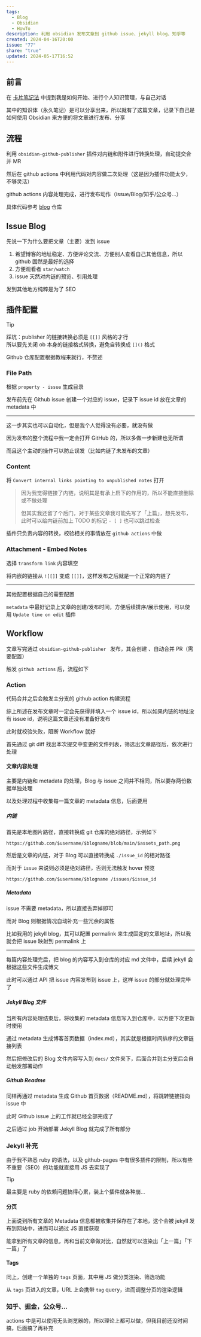 ```yaml
---
tags:
  - Blog
  - Obsidian
  - HowTo
description: 利用 obsidian 发布文章到 github issue、jekyll blog、知乎等
created: 2024-04-16T20:00
issue: "77"
share: "true"
updated: 2024-05-17T16:52
---
```

  
## 前言  
  
在 [卡片笔记法](../73/%E5%8D%A1%E7%89%87%E7%AC%94%E8%AE%B0%E6%B3%95.md) 中提到我是如何开始、进行个人知识管理，与自己对话  
  
其中的知识体（永久笔记）是可以分享出来，所以就有了这篇文章，记录下自己是如何使用 Obsidian 来方便的将文章进行发布、分享  
  
## 流程  
  
利用 `obsidian-github-publisher` 插件对内链和附件进行转换处理，自动提交合并 MR  
  
然后在 github actions 中利用代码对内容做二次处理（这是因为插件功能太少，不够灵活）  
  
github actions 内容处理完成，进行发布动作（issue/Blog/知乎/公众号...）  
  
具体代码参考 [blog](https://github.com/lei4519/blog) 仓库  
  
## Issue Blog  
  
先说一下为什么要把文章（主要）发到 issue  
  
1. 希望博客的地址稳定、方便评论交流、方便别人查看自己其他信息，所以 github 固然是最好的选择  
2. 方便观看者 `star/watch`  
3. issue 天然对内链的预览、引用处理  
  
发到其他地方纯粹是为了 SEO  
  
## 插件配置  
  
> [!tip]    
> 踩坑：publisher 的链接转换必须是 `[[]]` 风格的才行    
> 所以要先关闭 ob 本身的链接格式转换，避免自转换成 `[]()` 格式  
  
Github 仓库配置根据教程来就行，不赘述  
  
### File Path  
  
根据 `property - issue` 生成目录  
  
发布前先在 Github issue 创建一个对应的 issue，记录下 issue id 放在文章的 metadata 中  
  
---  
  
这一步其实也可以自动化，但是我个人觉得没有必要，就没有做  
  
因为发布的整个流程中我一定会打开 GitHub 的，所以多做一步新建也无所谓  
  
而且这个主动的操作可以防止误发（比如内链了未发布的文章）  
  
### Content  
  
将 `Convert internal links pointing to unpublished notes` 打开  
  
> 因为我觉得链接了内链，说明其是有承上启下的作用的，所以不能直接删除或不做处理  
>  
> 但其实我还留了个后门，对于某些文章我可能先写了「上篇」，想先发布，此时可以给内链前加上 TODO 的标记 `- [ ]` 也可以跳过检查  
  
插件只负责内容的转换，校验相关的事情放在 `github actions` 中做  
  
### Attachment - Embed Notes  
  
选择 `transform link` 内容填空  
  
将内嵌的链接从 `![[]]` 变成 `[[]]`，这样发布之后就是一个正常的内链了  
  
---  
  
其他配置根据自己的需要配置  
  
`metadata` 中最好记录上文章的创建/发布时间，方便后续排序/展示使用，可以使用 `Update time on edit` 插件  
  
## Workflow  
  
文章写完通过 `obsidian-github-publisher ` 发布，其会创建 、自动合并 PR（需要配置）  
  
触发 `github actions` 后，流程如下  
  
### Action  
  
代码合并之后会触发主分支的 github action 构建流程  
  
综上所述在发布文章时一定会先获得并填入一个 issue id，所以如果内链的地址没有 issue id，说明这篇文章还没有准备好发布  
  
此时就校验失败，阻断 Workflow 就好  
  
首先通过 git diff 找出本次提交中变更的文件列表，筛选出文章路径后，依次进行处理  
  
#### 文章内容处理  
  
主要是内链和 metadata 的处理，Blog 与 issue 之间并不相同，所以要存两份数据单独处理  
  
以及处理过程中收集每一篇文章的 metadata 信息，后面要用  
  
##### 内链  
  
首先是本地图片路径，直接转换成 git 仓库的绝对路径，示例如下  
  
```  
https://github.com/$username/$blogname/blob/main/$assets_path.png  
```  
  
然后是文章的内链，对于 Blog 可以直接转换成 `./issue_id` 的相对路径  
  
而对于 `issue` 来说则必须是绝对路径，否则无法触发 hover 预览  
  
```  
https://github.com/$username/$blogname /issues/$issue_id  
```  
  
##### Metadata  
  
issue 不需要 metadata，所以直接丢弃掉即可  
  
而对 Blog 则根据情况自动补充一些冗余的属性  
  
比如我用的 jekyll blog，其可以配置 permalink 来生成固定的文章地址，所以我就会把 issue 映射到 permalink 上  
  
---  
  
每篇内容处理完后，把 blog 的内容写入到仓库的对应 md 文件中，后续 jekyll 会根据这些文件生成博文  
  
此时可以通过 API 把 issue 内容发布到 issue 上，这样 issue 的部分就处理完毕了  
  
##### Jekyll Blog 文件  
  
当所有内容处理结束后，将收集的 metadata 信息写入到仓库中，以方便下次更新时使用  
  
通过 metadata 生成博客首页数据（index.md），其实就是根据时间排序的文章链接列表  
  
然后把修改后的 Blog 文件内容写入到 `docs/` 文件夹下，后面合并到主分支后会自动触发部署动作  
  
##### Github Readme  
  
同样再通过 metadata 生成 Github 首页数据（README.md），将跳转链接指向 issue 中  
  
此时 Github issue 上的工作就已经全部完成了  
  
之后通过 job 开始部署 Jekyll Blog 就完成了所有部分  
  
### Jekyll 补充  
  
由于我不熟悉 ruby 的语法，以及 github-pages 中有很多插件的限制，所以有些不重要（SEO）的功能就直接用 JS 去实现了  
  
> [!tip]    
> 最主要是 ruby 的依赖问题搞得心累，装上个插件就各种崩…  
  
#### 分页  
  
上面说到所有文章的 Metadata 信息都被收集并保存在了本地，这个会被 jekyll 发布到网站中，进而可以通过 JS 直接获取  
  
能拿到所有文章的信息，再和当前文章做对比，自然就可以渲染出「上一篇」「下一篇」了  
  
#### Tags  
  
同上，创建一个单独的 `tags` 页面，其中用 JS 做分类渲染、筛选功能  
  
从 `tags` 页进入的文章，URL 上会携带 `tag` query，进而调整分页的渲染逻辑  
  
### 知乎、掘金，公众号…  
  
actions 中是可以使用无头浏览器的，所以理论上都可以做，但我目前还没时间搞，后面搞了再补充  
